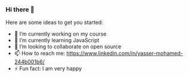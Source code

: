 ### Hi there 👋

Here are some ideas to get you started:

- 🔭 I’m currently working on my course
- 🌱 I’m currently learning JavaScript
- 👯 I’m looking to collaborate on open source
- 📫 How to reach me: https://www.linkedin.com/in/yasser-mohamed-244b001b6/
- ⚡ Fun fact: I am very happy


